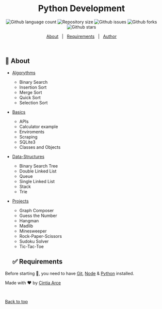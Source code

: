 <h1 align="center">Python Development</h1>

<p align="center">
  <img alt="Github language count" src="https://img.shields.io/github/languages/count/tia-cin/python-web-development?color=56BEB8">

  <img alt="Repository size" src="https://img.shields.io/github/repo-size/tia-cin/python-web-development?color=56BEB8">


  <img alt="Github issues" src="https://img.shields.io/github/issues/tia-cin/python-web-development?color=56BEB8" /> 

  <img alt="Github forks" src="https://img.shields.io/github/forks/tia-cin/python-web-development?color=56BEB8" /> 

  <img alt="Github stars" src="https://img.shields.io/github/stars/tia-cin/python-web-development?color=56BEB8" /> 
</p>

<p align="center">
  <a href="#dart-about">About</a> &#xa0; | &#xa0; 
  <a href="#white_check_mark-requirements">Requirements</a> &#xa0; | &#xa0;
  <a href="https://github.com/tia-cin" target="_blank">Author</a>
</p>

<br>

## :dart: About ##

- [Algorythms](https://github.com/tia-cin/Python-Web-Development/tree/main/algorithms)
  - Binary Search
  - Insertion Sort
  - Merge Sort
  - Quick Sort
  - Selection Sort
- [Basics](https://github.com/tia-cin/Python-Web-Development/tree/main/basics)
  - APIs
  - Calculator example
  - Enviroments
  - Scraping
  - SQLite3
  - Classes and Objects
- [Data-Structures](https://github.com/tia-cin/Python-Web-Development/tree/main/data-structures)
  - Binary Search Tree
  - Double Linked List
  - Queue
  - Single Linked List
  - Stack
  - Trie
- [Projects](https://github.com/tia-cin/Python-Web-Development/tree/main/projects)
  - Graph Composer
  - Guess the Number
  - Hangman
  - Madlib
  - Minesweeper
  - Rock-Paper-Scissors
  - Sudoku Solver
  - Tic-Tac-Toe
  
  ## :white_check_mark: Requirements ##

Before starting :checkered_flag:, you need to have [Git](https://git-scm.com), [Node](https://nodejs.org/en/) & [Python](https://www.python.org/) installed.

Made with :heart: by <a href="https://github.com/tia-cin" target="_blank">Cintia Arce</a>

&#xa0;

<a href="#top">Back to top</a>
